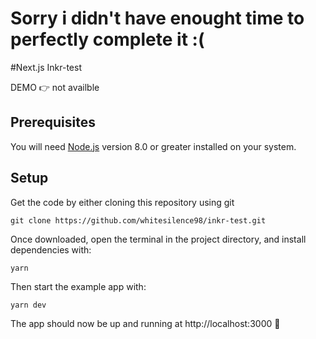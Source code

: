 # Sorry i didn't have enought time to perfectly complete it :(

#Next.js Inkr-test

DEMO 👉 not availble

## Prerequisites

You will need [Node.js](https://nodejs.org) version 8.0 or greater installed on your system.

## Setup

Get the code by either cloning this repository using git

```
git clone https://github.com/whitesilence98/inkr-test.git
```

Once downloaded, open the terminal in the project directory, and install dependencies with:

```
yarn
```

Then start the example app with:

```
yarn dev
```

The app should now be up and running at http://localhost:3000 🚀
